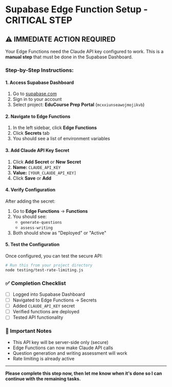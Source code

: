 # Supabase Edge Function Setup - CRITICAL STEP

## ⚠️ IMMEDIATE ACTION REQUIRED

Your Edge Functions need the Claude API key configured to work. This is a **manual step** that must be done in the Supabase Dashboard.

### Step-by-Step Instructions:

#### 1. Access Supabase Dashboard
1. Go to [supabase.com](https://supabase.com)
2. Sign in to your account
3. Select project: **EduCourse Prep Portal** (`mcxxiunseawojmojikvb`)

#### 2. Navigate to Edge Functions
1. In the left sidebar, click **Edge Functions**
2. Click **Secrets** tab
3. You should see a list of environment variables

#### 3. Add Claude API Key Secret
1. Click **Add Secret** or **New Secret**
2. **Name:** `CLAUDE_API_KEY`
3. **Value:** `[YOUR_CLAUDE_API_KEY]`
4. Click **Save** or **Add**

#### 4. Verify Configuration
After adding the secret:
1. Go to **Edge Functions** → **Functions**
2. You should see:
   - `generate-questions`
   - `assess-writing`
3. Both should show as "Deployed" or "Active"

#### 5. Test the Configuration
Once configured, you can test the secure API:
```bash
# Run this from your project directory
node testing/test-rate-limiting.js
```

### ✅ Completion Checklist
- [ ] Logged into Supabase Dashboard
- [ ] Navigated to Edge Functions → Secrets
- [ ] Added `CLAUDE_API_KEY` secret
- [ ] Verified functions are deployed
- [ ] Tested API functionality

### 🚨 Important Notes
- This API key will be server-side only (secure)
- Edge Functions can now make Claude API calls
- Question generation and writing assessment will work
- Rate limiting is already active

---

**Please complete this step now, then let me know when it's done so I can continue with the remaining tasks.**